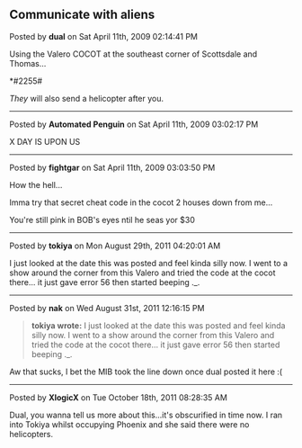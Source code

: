 ## Communicate with aliens
Posted by **dual** on Sat April 11th, 2009 02:14:41 PM

Using the Valero COCOT at the southeast corner of Scottsdale and Thomas...

*#2255#

_They_ will also send a helicopter after you.

--------------------------------------------------------------------------------

Posted by **Automated Penguin** on Sat April 11th, 2009 03:02:17 PM

X DAY IS UPON US

--------------------------------------------------------------------------------

Posted by **fightgar** on Sat April 11th, 2009 03:03:50 PM

How the hell...

Imma try that secret cheat code in the cocot 2 houses down from me...

You're still pink in BOB's eyes ntil he seas yor $30

--------------------------------------------------------------------------------

Posted by **tokiya** on Mon August 29th, 2011 04:20:01 AM

I just looked at the date this was posted and feel kinda silly now.  I went to a
show around the corner from this Valero and tried the code at the cocot there...
it just gave error 56 then started beeping ._.

--------------------------------------------------------------------------------

Posted by **nak** on Wed August 31st, 2011 12:16:15 PM

> **tokiya wrote:**
> I just looked at the date this was posted and feel kinda silly now.  I went to
> a show around the corner from this Valero and tried the code at the cocot
> there... it just gave error 56 then started beeping ._.

Aw that sucks, I bet the MIB took the line down once dual posted it here :(

--------------------------------------------------------------------------------

Posted by **XlogicX** on Tue October 18th, 2011 08:28:35 AM

Dual, you wanna tell us more about this...it's obscurified in time now. I ran
into Tokiya whilst occupying Phoenix and she said there were no helicopters.
